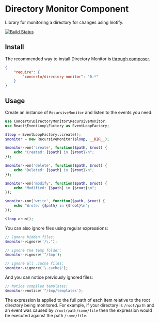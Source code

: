 # Directory Monitor Component

Library for monitoring a directory for changes using Inotify.

[![Build Status](https://secure.travis-ci.org/concertophp/directory-monitor.png?branch=master)](http://travis-ci.org/concertophp/directory-monitor)


## Install

The recommended way to install Directory Monitor is [through composer](http://getcomposer.org).

```JSON
{
    "require": {
        "concerto/directory-monitor": "0.*"
    }
}
```


## Usage

Create an instance of `RecursiveMonitor` and listen to the events you need:

```php
use Concerto\DirectoryMonitor\RecursiveMonitor;
use React\EventLoop\Factory as EventLoopFactory;

$loop = EventLoopFactory::create();
$monitor = new RecursiveMonitor($loop, __DIR__);

$monitor->on('create', function($path, $root) {
	echo "Created: {$path} in {$root}\n";
});

$monitor->on('delete', function($path, $root) {
	echo "Deleted: {$path} in {$root}\n";
});

$monitor->on('modify', function($path, $root) {
	echo "Modified: {$path} in {$root}\n";
});

$monitor->on('write', function($path, $root) {
	echo "Wrote: {$path} in {$root}\n";
});

$loop->run();
```

You can also ignore files using regular expressions:

```php
// Ignore hidden files:
$monitor->ignore('/\.');

// Ignore the temp folder:
$monitor->ignore('^/tmp');

// Ignore all .cache files:
$monitor->ignore('\.cache$');
```

And you can notice previously ignored files:

```php
// Notice compiled templates:
$monitor->notice('^/tmp/templates');
```

The expression is applied to the full path of each item relative to
the root directory being monitored. For example, if your directory
is `/root/path` and an event was caused by `/root/path/some/file`
then the expression would be executed against the path `/some/file`.